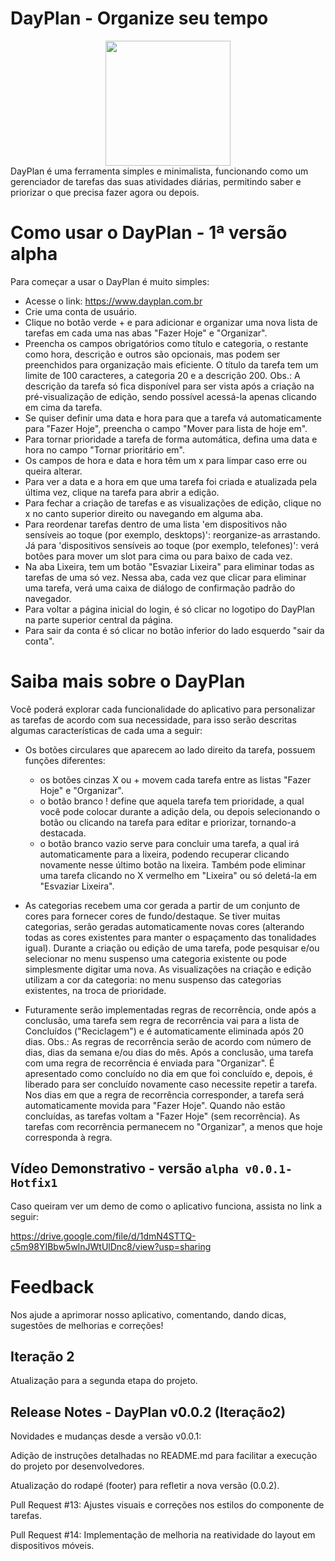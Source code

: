 # DayPlan - Organize seu tempo
<div align='center'><img src="https://github.com/user-attachments/assets/7d7570ce-0356-4114-b15e-4dafaf5a6c6e" width="200px" style='margin: auto;' /></div>
DayPlan é uma ferramenta simples e minimalista, funcionando como um gerenciador de tarefas das suas atividades diárias, permitindo saber e priorizar o que precisa fazer agora ou depois.

# Como usar o DayPlan - 1ª versão alpha

Para começar a usar o DayPlan é muito simples:

  - Acesse o link: https://www.dayplan.com.br 
  - Crie uma conta de usuário.
  - Clique no botão verde + e para adicionar e organizar uma nova lista de tarefas em cada uma nas abas "Fazer Hoje" e "Organizar".
  - Preencha os campos obrigatórios como título e categoria, o restante como hora, descrição e outros são opcionais, mas podem ser preenchidos para organização mais eficiente. 
    O título da tarefa tem um limite de 100 caracteres, a categoria 20 e a descrição 200. Obs.: A descrição da tarefa só fica disponível para ser vista após a criação na pré-visualização de edição, sendo possível acessá-la apenas clicando em cima da tarefa.
  - Se quiser definir uma data e hora para que a tarefa vá automaticamente para "Fazer Hoje", preencha o campo "Mover para lista de hoje em".
  - Para tornar prioridade a tarefa de forma automática, defina uma data e hora no campo "Tornar prioritário em".
  - Os campos de hora e data e hora têm um x para limpar caso erre ou queira alterar.
  - Para ver a data e a hora em que uma tarefa foi criada e atualizada pela última vez, clique na tarefa para abrir a edição.
  - Para fechar a criação de tarefas e as visualizações de edição, clique no x no canto superior direito ou navegando em alguma aba.
  - Para reordenar tarefas dentro de uma lista 'em dispositivos não sensíveis ao toque (por exemplo, desktops)': reorganize-as arrastando. Já para 'dispositivos sensíveis ao toque (por exemplo, telefones)': verá botões para mover um slot para cima ou para baixo de cada vez.
  - Na aba Lixeira, tem um botão "Esvaziar Lixeira" para eliminar todas as tarefas de uma só vez. Nessa aba, cada vez que clicar para eliminar uma tarefa, verá uma caixa de diálogo de confirmação padrão do navegador.
  - Para voltar a página inicial do login, é só clicar no logotipo do DayPlan na parte superior central da página.
  - Para sair da conta é só clicar no botão inferior do lado esquerdo "sair da conta".
 
# Saiba mais sobre o DayPlan

Você poderá explorar cada funcionalidade do aplicativo para personalizar as tarefas de acordo com sua necessidade, para isso serão descritas algumas características de cada uma a seguir:

  - Os botões circulares que aparecem ao lado direito da tarefa, possuem funções diferentes:
    - os botões cinzas X ou + movem cada tarefa entre as listas "Fazer Hoje" e "Organizar".
    - o botão branco ! define que aquela tarefa tem prioridade, a qual você pode colocar durante a adição dela, ou depois selecionando o botão ou clicando na tarefa para editar e priorizar, tornando-a destacada.
    - o botão branco vazio serve para concluir uma tarefa, a qual irá automaticamente para a lixeira, podendo recuperar clicando novamente nesse último botão na lixeira. Também pode eliminar uma tarefa clicando no X vermelho em "Lixeira" ou só deletá-la em "Esvaziar Lixeira".

  - As categorias recebem uma cor gerada a partir de um conjunto de cores para fornecer cores de fundo/destaque. Se tiver muitas categorias, serão geradas automaticamente novas cores (alterando todas as cores existentes para manter o espaçamento das tonalidades igual). 
Durante a criação ou edição de uma tarefa, pode pesquisar e/ou selecionar no menu suspenso uma categoria existente ou pode simplesmente digitar uma nova. As visualizações na criação e edição utilizam a cor da categoria: no menu suspenso das categorias existentes, na troca de prioridade.

  - Futuramente serão implementadas regras de recorrência, onde após a conclusão, uma tarefa sem regra de recorrência vai para a lista de Concluídos ("Reciclagem") e é automaticamente eliminada após 20 dias. 
  Obs.: As regras de recorrência serão de acordo com número de dias, dias da semana e/ou dias do mês. Após a conclusão, uma tarefa com uma regra de recorrência é enviada para "Organizar". 
É apresentado como concluído no dia em que foi concluído e, depois, é liberado para ser concluído novamente caso necessite repetir a tarefa. Nos dias em que a regra de recorrência corresponder, a tarefa será automaticamente movida para "Fazer Hoje".
Quando não estão concluídas, as tarefas voltam a "Fazer Hoje" (sem recorrência). As tarefas com recorrência permanecem no "Organizar", a menos que hoje corresponda à regra.


## Vídeo Demonstrativo - versão `alpha v0.0.1-Hotfix1`

Caso queiram ver um demo de como o aplicativo funciona, assista no link a seguir: 

https://drive.google.com/file/d/1dmN4STTQ-c5m98YIBbw5wlnJWtUlDnc8/view?usp=sharing

# Feedback

Nos ajude a aprimorar nosso aplicativo, comentando, dando dicas, sugestões de melhorias e correções!

## Iteração 2
Atualização para a segunda etapa do projeto.


## Release Notes - DayPlan v0.0.2 (Iteração2)
Novidades e mudanças desde a versão v0.0.1:

Adição de instruções detalhadas no README.md para facilitar a execução do projeto por desenvolvedores.

Atualização do rodapé (footer) para refletir a nova versão (0.0.2).

Pull Request #13: Ajustes visuais e correções nos estilos do componente de tarefas.

Pull Request #14: Implementação de melhoria na reatividade do layout em dispositivos móveis.
